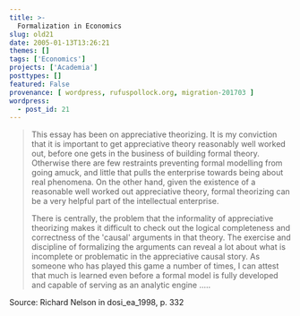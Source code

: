 ```yaml
---
title: >-
  Formalization in Economics
slug: old21
date: 2005-01-13T13:26:21
themes: []
tags: ['Economics']
projects: ['Academia']
posttypes: []
featured: False
provenance: [ wordpress, rufuspollock.org, migration-201703 ]
wordpress:
  - post_id: 21
---
```


<blockquote refId="dosi_ea_1998" loc="332">
	<p>
		This essay has been on appreciative theorizing. It is my conviction that it is important to get appreciative theory reasonably well worked out, before one gets in the business of building formal theory. Otherwise there are few restraints preventing formal modelling from going amuck, and little that pulls the enterprise towards being about real phenomena. On the other hand, given the existence of a reasonable well worked out appreciative theory, formal theorizing can be a very helpful part of the intellectual enterprise.</p>
	<p>
		There is centrally, the problem that the informality of appreciative theorizing makes it difficult to check out the logical completeness and correctness of the 'causal' arguments in that theory. The exercise and discipline of formalizing the arguments can reveal a lot about what is incomplete or problematic in the appreciative causal story. As someone who has played this game a number of times, I can attest that much is learned even before a formal model is fully developed and capable of serving as an analytic engine .....</p>
</blockquote>
<p>
	Source: Richard Nelson in dosi_ea_1998, p. 332</p>

